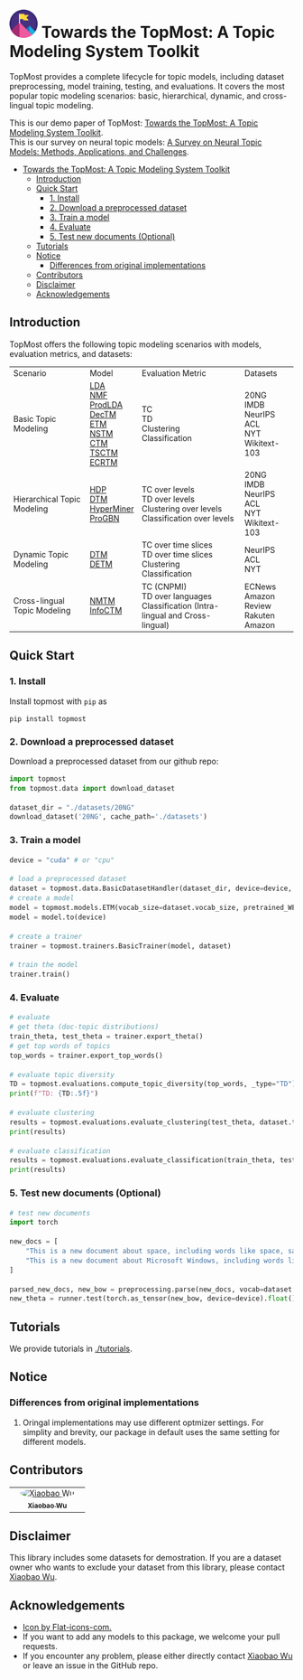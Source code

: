 #  <img src="docs/source/_static/topmost-logo.png" width=50px>  Towards the TopMost: A Topic Modeling System Toolkit

TopMost provides a complete lifecycle for topic models, including dataset preprocessing, model training, testing, and evaluations.
It covers the most popular topic modeling scenarios: basic, hierarchical, dynamic, and cross-lingual topic modeling.

This is our demo paper of TopMost: [Towards the TopMost: A Topic Modeling System Toolkit]().  
This is our survey on neural topic models: [A Survey on Neural Topic Models: Methods, Applications, and Challenges](https://www.researchsquare.com/article/rs-3049182/latest.pdf).


- [  Towards the TopMost: A Topic Modeling System Toolkit](#--towards-the-topmost-a-topic-modeling-system-toolkit)
  - [Introduction](#introduction)
  - [Quick Start](#quick-start)
    - [1. Install](#1-install)
    - [2. Download a preprocessed dataset](#2-download-a-preprocessed-dataset)
    - [3. Train a model](#3-train-a-model)
    - [4. Evaluate](#4-evaluate)
    - [5. Test new documents (Optional)](#5-test-new-documents-optional)
  - [Tutorials](#tutorials)
  - [Notice](#notice)
    - [Differences from original implementations](#differences-from-original-implementations)
  - [Contributors](#contributors)
  - [Disclaimer](#disclaimer)
  - [Acknowledgements](#acknowledgements)


## Introduction

TopMost offers the following topic modeling scenarios with models, evaluation metrics, and datasets:

<table>
<tbody>
<tr>
<td>Scenario</td>
<td>Model</td>
<td>Evaluation Metric</td>
<td>Datasets</td>
</tr>
<tr>
<td>Basic Topic Modeling</td>
<td>
    <a href="https://www.jmlr.org/papers/volume3/blei03a/blei03a.pdf">LDA</a><br/>
    <a href="https://papers.nips.cc/paper/1861-algorithms-for-non-negative-matrix-factorization">NMF</a><br/>
    <a href="https://arxiv.org/pdf/1703.01488">ProdLDA</a><br/>
    <a href="https://aclanthology.org/2021.findings-acl.15.pdf">DecTM</a><br/>
    <a href="https://aclanthology.org/2020.tacl-1.29.pdf">ETM</a><br/>
    <a href="https://arxiv.org/abs/2008.13537">NSTM</a><br/>
    <a href="https://www.aclweb.org/anthology/2021.eacl-main.143/">CTM</a><br/>
    <a href="https://aclanthology.org/2022.emnlp-main.176">TSCTM</a><br/>
    <a href="https://arxiv.org/pdf/2306.04217">ECRTM</a>
</td>
<td>
    TC<br/>
    TD<br/>
    Clustering<br/>
    Classification
</td>
<td>
    20NG<br/>
    IMDB<br/>
    NeurIPS<br/>
    ACL<br/>
    NYT<br/>
    Wikitext-103<br/>
</td>
</tr>
<tr>
<td>Hierarchical Topic Modeling</td>
<td>
    <a href="https://people.eecs.berkeley.edu/~jordan/papers/hdp.pdf">HDP</a><br/>
    <a href="https://arxiv.org/pdf/2107.02757.pdf">DTM</a><br/>
    <a href="https://arxiv.org/pdf/2210.10625.pdf">HyperMiner</a><br/>
    <a href="https://proceedings.mlr.press/v202/duan23c/duan23c.pdf">ProGBN</a>
</td>
<td>
    TC over levels<br/>
    TD over levels<br/>
    Clustering over levels<br/>
    Classification over levels
</td>
<td>
    20NG<br/>
    IMDB<br/>
    NeurIPS<br/>
    ACL<br/>
    NYT<br/>
    Wikitext-103<br/>
</td>
</tr>
<tr>
<td>Dynamic Topic Modeling</td>
<td>
    <a href="https://mimno.infosci.cornell.edu/info6150/readings/dynamic_topic_models.pdf">DTM</a><br/>
    <a href="https://arxiv.org/abs/2012.01524">DETM</a>
</td>
<td>
    TC over time slices<br/>
    TD over time slices<br/>
    Clustering<br/>Classification
</td>
<td>
    NeurIPS<br/>
    ACL<br/>
    NYT<br/>
</td>
</tr>
<tr>
<td>Cross-lingual Topic Modeling</td>
<td>
    <a href="https://bobxwu.github.io/files/pub/NLPCC2020_Neural_Multilingual_Topic_Model.pdf">NMTM</a><br/>
    <a href="https://arxiv.org/abs/2304.03544">InfoCTM</a>
</td>
<td>
    TC (CNPMI)<br/>
    TD over languages<br/>
    Classification (Intra-lingual and Cross-lingual)
</td>
<td>
    ECNews<br/>
    Amazon Review<br/>
    Rakuten Amazon<br/>
</td>
</tr>
</tbody>
</table>


## Quick Start

### 1. Install

Install topmost with `pip` as

```
pip install topmost
```


### 2. Download a preprocessed dataset

Download a preprocessed dataset from our github repo:

```python
import topmost
from topmost.data import download_dataset

dataset_dir = "./datasets/20NG"
download_dataset('20NG', cache_path='./datasets')

```

### 3. Train a model

```python
device = "cuda" # or "cpu"

# load a preprocessed dataset
dataset = topmost.data.BasicDatasetHandler(dataset_dir, device=device, read_labels=True, as_tensor=True)
# create a model
model = topmost.models.ETM(vocab_size=dataset.vocab_size, pretrained_WE=dataset.pretrained_WE)
model = model.to(device)

# create a trainer
trainer = topmost.trainers.BasicTrainer(model, dataset)

# train the model
trainer.train()
```

### 4. Evaluate

```python
# evaluate
# get theta (doc-topic distributions)
train_theta, test_theta = trainer.export_theta()
# get top words of topics
top_words = trainer.export_top_words()

# evaluate topic diversity
TD = topmost.evaluations.compute_topic_diversity(top_words, _type="TD")
print(f"TD: {TD:.5f}")

# evaluate clustering
results = topmost.evaluations.evaluate_clustering(test_theta, dataset.test_labels)
print(results)

# evaluate classification
results = topmost.evaluations.evaluate_classification(train_theta, test_theta, dataset.train_labels, dataset.test_labels)
print(results)
```

### 5. Test new documents (Optional)

```python
# test new documents
import torch

new_docs = [
    "This is a new document about space, including words like space, satellite, launch, orbit.",
    "This is a new document about Microsoft Windows, including words like windows, files, dos."
]

parsed_new_docs, new_bow = preprocessing.parse(new_docs, vocab=dataset.vocab)
new_theta = runner.test(torch.as_tensor(new_bow, device=device).float())
```


## Tutorials

We provide tutorials in [./tutorials](https://github.com/BobXWu/TopMost/tree/master/tutorials).

## Notice

### Differences from original implementations

1. Oringal implementations may use different optmizer settings. For simplity and brevity, our package in default uses the same setting for different models.



## Contributors
<!-- ALL-CONTRIBUTORS-LIST:START - Do not remove or modify this section -->
<!-- prettier-ignore-start -->
<!-- markdownlint-disable -->
<table>
  <tbody>
    <tr>
      <td align="center" valign="top" width="120px">
          <a href="https://bobxwu.github.io/">
              <img src="https://bobxwu.github.io/img/figure.jpg" width="80px;" style="border-radius: 100%" alt="Xiaobao Wu"/>
              <br/>
              <sub><b>Xiaobao Wu</b></sub>
          </a>
      </td>
    </tr>
  </tbody>
</table>


<!-- ## Citation

If you are interested in our work and plan to use it, please cite as -->


## Disclaimer

This library includes some datasets for demostration.
If you are a dataset owner who wants to exclude your dataset from this library,
please contact [Xiaobao Wu](xiaobao002@e.ntu.edu.sg).

## Acknowledgements

- <a href="https://www.freepik.com/icon/top_671169">Icon by Flat-icons-com.</a>
- If you want to add any models to this package, we welcome your pull requests.
- If you encounter any problem, please either directly contact [Xiaobao Wu](xiaobao002@e.ntu.edu.sg) or leave an issue in the GitHub repo.
